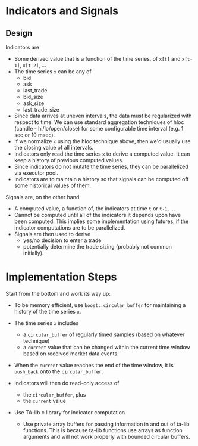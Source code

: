 # Indicators and Signals

## Design
Indicators are

+ Some derived value that is a function of the time series, of `x[t]` and
`x[t-1]`, `x[t-2]`, ...
+ The time series `x` can be any of
  + bid
  + ask
  + last_trade
  + bid_size
  + ask_size
  + last_trade_size
+ Since data arrives at uneven intervals, the data must be regularized with
respect to time.  We can use standard aggregation techniques of hloc (candle -
hi/lo/open/close) for some configurable time interval (e.g. 1 sec or 10 msec).
+ If we normalize `x` using the hloc technique above, then we'd usually use the
closing value of all intervals.
+ Indicators only read the time series `x` to derive a computed value.  It can
keep a history of previous computed values.
+ Since indicators do not mutate the time series, they can be parallelized via
executor pool.
+ Indicators are to maintain a history so that signals can be computed off
some historical values of them.

Signals are, on the other hand:
+ A computed value, a function of, the indicators at time `t` or `t-1`, ...
+ Cannot be computed until all of the indicators it depends upon have been
computed.  This implies some implementation using futures, if the indicator
computations are to be parallelized.
+ Signals are then used to derive
  + yes/no decision to enter a trade
  + potentially determine the trade sizing (probably not common initially).

# Implementation Steps
Start from the bottom and work its way up:
+ To be memory efficient, use `boost::circular_buffer` for maintaining a history
of the time series `x`.

+ The time series `x` includes
  + a `circular_buffer` of regularly timed samples (based on whatever technique)
  + a `current` value that can be changed within the current time window based
on received market data events.

+ When the `current` value reaches the end of the time window, it is
`push_back` onto the `circular_buffer`.

+ Indicators will then do read-only access of
   + the `circular_buffer`, plus
   + the `current` value

+ Use TA-lib c library for indicator computation
  + Use private array buffers for passing information in and out of
ta-lib functions.  This is because ta-lib functions use arrays as function
arguments and will not work properly with bounded circular buffers.

